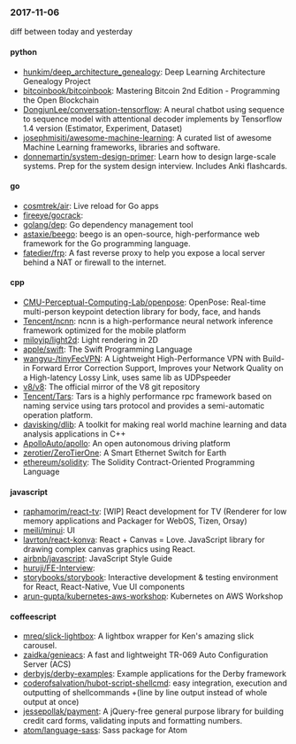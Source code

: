 ### 2017-11-06
diff between today and yesterday

#### python
* [hunkim/deep_architecture_genealogy](https://github.com/hunkim/deep_architecture_genealogy): Deep Learning Architecture Genealogy Project
* [bitcoinbook/bitcoinbook](https://github.com/bitcoinbook/bitcoinbook): Mastering Bitcoin 2nd Edition - Programming the Open Blockchain
* [DongjunLee/conversation-tensorflow](https://github.com/DongjunLee/conversation-tensorflow): A neural chatbot using sequence to sequence model with attentional decoder implements by Tensorflow 1.4 version (Estimator, Experiment, Dataset)
* [josephmisiti/awesome-machine-learning](https://github.com/josephmisiti/awesome-machine-learning): A curated list of awesome Machine Learning frameworks, libraries and software.
* [donnemartin/system-design-primer](https://github.com/donnemartin/system-design-primer): Learn how to design large-scale systems. Prep for the system design interview. Includes Anki flashcards.

#### go
* [cosmtrek/air](https://github.com/cosmtrek/air):  Live reload for Go apps
* [fireeye/gocrack](https://github.com/fireeye/gocrack): 
* [golang/dep](https://github.com/golang/dep): Go dependency management tool
* [astaxie/beego](https://github.com/astaxie/beego): beego is an open-source, high-performance web framework for the Go programming language.
* [fatedier/frp](https://github.com/fatedier/frp): A fast reverse proxy to help you expose a local server behind a NAT or firewall to the internet.

#### cpp
* [CMU-Perceptual-Computing-Lab/openpose](https://github.com/CMU-Perceptual-Computing-Lab/openpose): OpenPose: Real-time multi-person keypoint detection library for body, face, and hands
* [Tencent/ncnn](https://github.com/Tencent/ncnn): ncnn is a high-performance neural network inference framework optimized for the mobile platform
* [miloyip/light2d](https://github.com/miloyip/light2d): Light rendering in 2D
* [apple/swift](https://github.com/apple/swift): The Swift Programming Language
* [wangyu-/tinyFecVPN](https://github.com/wangyu-/tinyFecVPN): A Lightweight High-Performance VPN with Build-in Forward Error Correction Support, Improves your Network Quality on a High-latency Lossy Link, uses same lib as UDPspeeder
* [v8/v8](https://github.com/v8/v8): The official mirror of the V8 git repository
* [Tencent/Tars](https://github.com/Tencent/Tars): Tars is a highly performance rpc framework based on naming service using tars protocol and provides a semi-automatic operation platform.
* [davisking/dlib](https://github.com/davisking/dlib): A toolkit for making real world machine learning and data analysis applications in C++
* [ApolloAuto/apollo](https://github.com/ApolloAuto/apollo): An open autonomous driving platform
* [zerotier/ZeroTierOne](https://github.com/zerotier/ZeroTierOne): A Smart Ethernet Switch for Earth
* [ethereum/solidity](https://github.com/ethereum/solidity): The Solidity Contract-Oriented Programming Language

#### javascript
* [raphamorim/react-tv](https://github.com/raphamorim/react-tv): [WIP] React development for TV (Renderer for low memory applications and Packager for WebOS, Tizen, Orsay) 
* [meili/minui](https://github.com/meili/minui):  UI 
* [lavrton/react-konva](https://github.com/lavrton/react-konva): React + Canvas = Love. JavaScript library for drawing complex canvas graphics using React.
* [airbnb/javascript](https://github.com/airbnb/javascript): JavaScript Style Guide
* [huruji/FE-Interview](https://github.com/huruji/FE-Interview): 
* [storybooks/storybook](https://github.com/storybooks/storybook): Interactive development & testing environment for React, React-Native, Vue UI components
* [arun-gupta/kubernetes-aws-workshop](https://github.com/arun-gupta/kubernetes-aws-workshop): Kubernetes on AWS Workshop

#### coffeescript
* [mreq/slick-lightbox](https://github.com/mreq/slick-lightbox): A lightbox wrapper for Ken's amazing slick carousel.
* [zaidka/genieacs](https://github.com/zaidka/genieacs): A fast and lightweight TR-069 Auto Configuration Server (ACS)
* [derbyjs/derby-examples](https://github.com/derbyjs/derby-examples): Example applications for the Derby framework
* [coderofsalvation/hubot-script-shellcmd](https://github.com/coderofsalvation/hubot-script-shellcmd): easy integration, execution and outputting of shellcommands +(line by line output instead of whole output at once)
* [jessepollak/payment](https://github.com/jessepollak/payment):  A jQuery-free general purpose library for building credit card forms, validating inputs and formatting numbers.
* [atom/language-sass](https://github.com/atom/language-sass): Sass package for Atom

